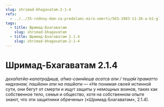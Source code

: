 ```yaml
---
slug: shrimad-bhagavatam-2-1-4
refs:
  - ../../35-rodnoy-dom-za-predelami-mira-smerti/563-1983-11-26-a-b1-glavnyj-vopros-beseda-tsarya-parikshita-so-svyatym-shukadevom.md
tags:
  - title: Шримад-Бхагаватам
    slug: shrimad-bhagavatam
  - title: Шримад-Бхагаватам 2.1.4
    slug: shrimad-bhagavatam-2-1-4
---
```


# Шримад-Бхагаватам 2.1.4

*деха̄патйа-калатра̄диш̣в, а̄тма-саинйеш̣в асатсв апи / теш̣а̄м̇ праматто нидханам̇, паш́йанн апи на паш́йати* — «Не понимая своей истинной сути, они бегут от смерти и ищут защиты у немощных воинов, таких как собственное тело, семья и общество, хотя на собственном опыте знают, что эти защитники обречены» («Шримад-Бхагаватам», 2.1.4).
